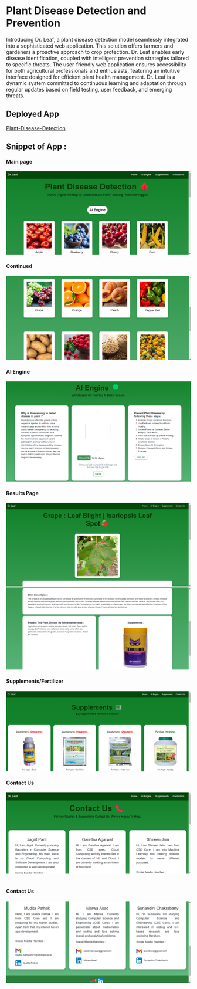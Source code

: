# Plant Disease Detection and Prevention
Introducing Dr. Leaf, a plant disease detection model seamlessly integrated into a sophisticated web application. This solution offers farmers and gardeners a proactive approach to crop protection. Dr. Leaf enables early disease identification, coupled with intelligent prevention strategies tailored to specific threats. The user-friendly web application ensures accessibility for both agricultural professionals and enthusiasts, featuring an intuitive interface designed for efficient plant health management. Dr. Leaf is a dynamic system committed to continuous learning and adaptation through regular updates based on field testing, user feedback, and emerging threats.

## Deployed App
<a href="https://plant-disease-detection-ai.herokuapp.com/" target = "_blank">Plant-Disease-Detection</a><br>

## Snippet of App :
#### Main page
<img src = "demo_images/1.png" > <br>
#### Continued
<img src = "demo_images/2.png"> <br>
#### AI Engine 
<img src = "demo_images/3.png"> <br>
#### Results Page 
<img src = "demo_images/7.png"> <br>
<img src = "demo_images/8.png"> <br>
#### Supplements/Fertilizer
<img src = "demo_images/4.png"> <br>
#### Contact Us 
<img src = "demo_images/5.png"> <br><br>
#### Contact Us 
<img src = "demo_images/6.png"> <br><br>
